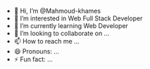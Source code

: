 - 👋 Hi, I’m @Mahmoud-khames
- 👀 I’m interested in Web Full Stack Developer
- 🌱 I’m currently learning  Web Developer
- 💞️ I’m looking to collaborate on ...
- 📫 How to reach me ...
- 😄 Pronouns: ...
- ⚡ Fun fact: ...

<!---
Mahmoud-khames/Mahmoud-khames is a ✨ special ✨ repository because its `README.md` (this file) appears on your GitHub profile.
You can click the Preview link to take a look at your changes.
--->
